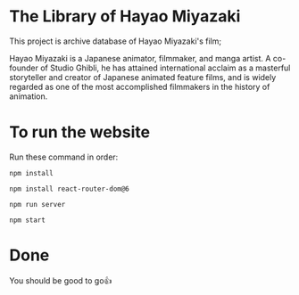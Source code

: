 # The Library of Hayao Miyazaki

This project is archive database of Hayao Miyazaki's film;

Hayao Miyazaki is a Japanese animator, filmmaker, and manga artist. A co-founder of Studio Ghibli, he has attained international acclaim as a masterful storyteller and creator of Japanese animated feature films, and is widely regarded as one of the most accomplished filmmakers in the history of animation.

# To run the website 

Run these command in order:

    npm install

    npm install react-router-dom@6

    npm run server

    npm start

# Done

You should be good to go👍
